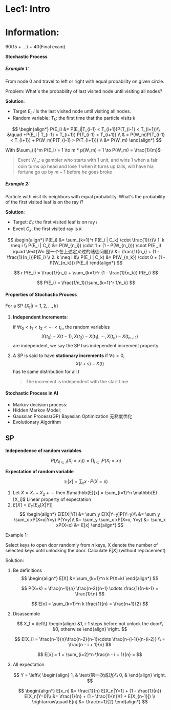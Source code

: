 # Lec1: Intro

# Information:

60(15 + ...) + 40(Final exam)

**Stochastic Process**

##### Example 1: 

From node $0$ and travel to left or right with equal probability on given circle.

Problem: What's the probability of  last visited node until visiting all nodes?

**Solution**:

- Target $E_i, i$ is the last visited node until visiting all nodes.
- Random variable: $T_k$: the first time that the particle visits $k$

$$
    \begin{align*}
    P(E_i) &= P(E_i|T_{i-1} < T_{i+1})P(T_{i-1} < T_{i+1})\\
        &\quad +P(E_i | T_{i-1} > T_{i+1}) P(T_{i-1} > T_{i+1}) \\
        & = P(W_m)P(T_{i-1} < T_{i+1}) + P(W_m)P(T_{i-1} > P(T_{i+1})) \\
        &= P(W_m)
    \end{align*}
$$

With  $\sum_{i}^m P(E_i) = 1 \to m * p(W_m) = 1 \to P(W_m) = \frac{1}{m}$

> Event $W_m$: a gambler who starts with 1 unit, and wins 1 when a fair coin turns up head and lose 1 when it turns up tails, will have hia fortune go up by $m-1$ before he goes broke

##### Example 2:

Particle with visit its neighbors with equal probability. What's the probability of the first visited leaf is on the ray $i$?

**Solution**:

- Target: $E_i$: the first visited leaf is on ray $i$
- Event $C_k$, the first visited ray is $k$

$$
    \begin{align*}
        P(E_i) &= \sum_{k=1}^r P(E_i | C_k) \cdot \frac{1}{r}\\
    1. k \neq i \\
        P(E_i | C_i) &= P(W_{n_i}) \cdot 1 + (1 - P(W_{n_i})) \cdot P(E _i) \quad \text{Wn 是一个在上述定义过的赌徒问题}\\
            &= \frac{1}{n_i} + (1 - \frac{1}{n_i})P(E_i) \\
    2. k \neq i &\\
        P(E_i | C_k) &= P(W_{n_k}) \cdot 0 + (1 - P(W_{n_k})) P(E_i)
    \end{align*}
$$

$$
    r P(E_i) = \frac{1}{n_i} + \sum_{k=1}^r (1 - \frac{1}{n_k}) P(E_i)
$$

$$
    P(E_i) = \frac{1/n_1}{\sum_{k=1}^r 1/n_k}
$$

#### Properties of Stochastic Process

For a SP $\{X_t | t=1,2, \dots, k\}$

1. **Independent Increments**:
    
    if $\forall t_0 < t_1 < t_2 < \cdots < t_n$, the random variables
        $$
            X(t_0) - X(t-1), X(t_2) - X(t_1),\cdots, X(t_n) - X(t_{n-1})
        $$
    are independent, we say the SP has independent increment property
    
2. A SP is said to have **stationary increments** if $\forall s > 0$, 
    $$
        X(t+s) - X(t)
    $$
    has te same distribution for all $t$
    
    > The increment is independent with the start time

#### Stochastic Process in AI

- Markov decision process:
- Hidden Markov Model;
- Gaussian Process(GP) Bayesian Optimization 无梯度优化
- Evolutionary Algorithm

## SP
**Independence of random variables**

$$
    P(\bigwedge_{i\in I}(X_i = x_i)) = \prod_{i\in I}P(X_i = x_i)
$$

**Expectation of random variable**

$$
    \mathbb{E}[x] = \sum_{x} x\cdot P(X=x)
$$

1. Let $X = X_1 + X_2 + \cdots$ then $\mathbb{E}[x] = \sum_{i=1}^n \mathbb{E}[X_i]$
    Linear property of expectation
2. $E[X] = E_Y[E_X[X|Y]]$
    $$
        \begin{align*}
            E[E[X|Y]] &= \sum_y E[X|Y=y]P(Y=y)\\
                &= \sum_y \sum_x xP(X=x|Y=y) P(Y=y)\\
                &= \sum_y \sum_x xP(X=x, Y=y)
                &= \sum_x xP(X=x)
                &= E[x]
        \end{align*}
    $$
    
Example 1:

Select keys to open door randomly from $n$ keys, X denote the number of selected keys until unlocking the door. Calculate $E[X]$ (without replacement)

Solution:

1. Be definitions
    $$
        \begin{align*}
            E[X] &= \sum_{k=1}^n k P(X=k)
        \end{align*}
    $$
    
    $$
        P(X=k) = \frac{n-1}{n} \frac{n-2}{n-1} \cdots \frac{1}{n-k-1} = \frac{1}{n}
    $$
    
    $$
        E[x] = \sum_{k=1}^n k \frac{1}{n} = \frac{n+1}{2}
    $$
    
2. Disassemble

    $$
        X_1 = \left\{
            \begin{align}
                &1, i-1 steps before not unlock the door\\
                &0, otherwise
            \end{align}
            \right.
    $$
    
    $$
        E[X_i] = \frac{n-1}{n}\frac{n-2}{n-1}\cdots \frac{n-(i-1)}{n-(i-2)} \\
            = \frac{n - i + 1}{n}
    $$
    
    $$
        E[x] = 1 + \sum_{i=2}^n \frac{n - i + 1}{n} = 
    $$
    
3. All expectation

    $$
        Y = \left\{
            \begin{align}
                1, & \text{第一次成功}\\
                0, &
            \end{align}
            \right.
    $$
    
    $$
        \begin{align*}
        E[x_n] &= \frac{1}{n} E[X_n|Y=1] + (1 - \frac{1}{n}) E[X_n|Y=0]\\
            &= \frac{1}{n} + (1 - \frac{1}{n})(1 + E[X_{n-1}]) \\
        \rightarrow\quad E[n] &= \frac{n+1}{2}
        \end{align*}
    $$